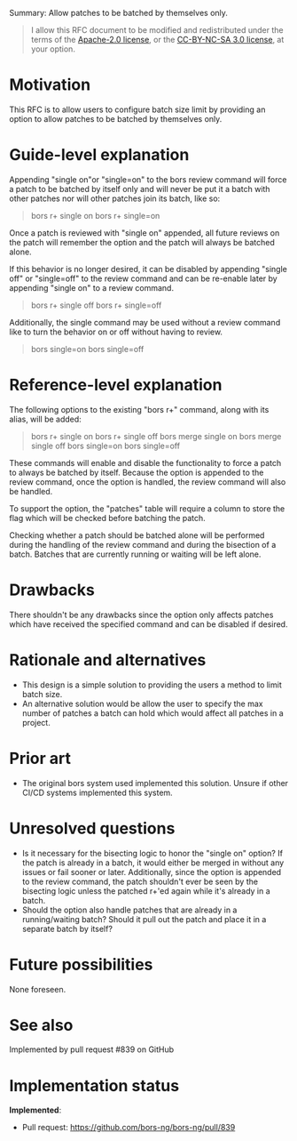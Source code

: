 Summary: Allow patches to be batched by themselves only.

<!-- RFC documents are put under a dual license, because the default license for content on this forum is CC-BY-NC-SA, while the license for bors's code is Apache 2.0 -->

> I allow this RFC document to be modified and redistributed under the terms of the [Apache-2.0 license](http://www.apache.org/licenses/LICENSE-2.0), or the [CC-BY-NC-SA 3.0 license](http://creativecommons.org/licenses/by-nc-sa/3.0/deed.en_US), at your option.

# Motivation

This RFC is to allow users to configure batch size limit by providing an option to allow patches to be batched by themselves only.

# Guide-level explanation

Appending "single on"or "single=on"  to the bors review command will force a patch to be batched by itself only and will never be put it a batch with other patches nor will other patches join its batch, like so:

> bors r+ single on
bors r+ single=on

Once a patch is reviewed with "single on" appended, all future reviews on the patch will remember the option and the patch will always be batched alone.

If this behavior is no longer desired, it can be disabled by appending "single off" or "single=off" to the review command and can be re-enable later by appending "single on" to a review command.

> bors r+ single off
bors r+ single=off

Additionally, the single command may be used without a review command like to turn the behavior on or off without having to review.

> bors single=on
bors single=off

# Reference-level explanation

The following options to the existing "bors r+" command, along with its alias, will be added:

> bors r+ single on
bors r+ single off
bors merge single on
bors merge single off
bors single=on
bors single=off

These commands will enable and disable the functionality to force a patch to always be batched by itself. Because the option is appended to the review command, once the option is handled, the review command will also be handled.

To support the option, the "patches" table will require a column to store the flag which will be checked before batching the patch. 

Checking whether a patch should be batched alone will be performed during the handling of the review command and during the bisection of a batch. Batches that are currently running or waiting will be left alone.

# Drawbacks

There shouldn't be any drawbacks since the option only affects patches which have received the specified command and can be disabled if desired.

# Rationale and alternatives

* This design is a simple solution to providing the users a method to limit batch size.
* An alternative solution would be allow the user to specify the max number of patches a batch can hold which would affect all patches in a project.

# Prior art

* The original bors system used implemented this solution. Unsure if other CI/CD systems implemented this system.

# Unresolved questions

* Is it necessary for the bisecting logic to honor the "single on" option? If the patch is already in a batch, it would either be merged in without any issues or fail sooner or later. Additionally, since the option is appended to the review command, the patch shouldn't ever be seen by the bisecting logic unless the patched r+'ed again while it's already in a batch.
* Should the option also handle patches that are already in a running/waiting batch? Should it pull out the patch and place it in a separate batch by itself?

# Future possibilities

None foreseen.

# See also

Implemented by pull request #839 on GitHub

# Implementation status

**Implemented**:

* Pull request: https://github.com/bors-ng/bors-ng/pull/839

